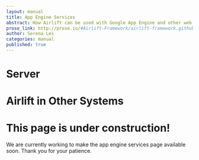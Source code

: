 ```yaml
---
layout: manual
title: App Engine Services
abstract: How Airlift can be used with Google App Engine and other web services.
prose_link: http://prose.io/#Airlift-Framework/airlift-framework.github.com/edit/master/_posts/manual/0100-01-04-app_engine_services.md
author: Serena Lei
categories: manual
published: true
---
```


# Server

# Airlift in Other Systems

# This page is under construction!

We are currently working to make the app engine services page available soon.  Thank you for your patience.
